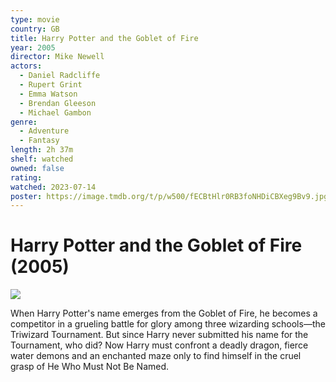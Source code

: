 ```yaml
---
type: movie
country: GB
title: Harry Potter and the Goblet of Fire
year: 2005
director: Mike Newell
actors:
  - Daniel Radcliffe
  - Rupert Grint
  - Emma Watson
  - Brendan Gleeson
  - Michael Gambon
genre:
  - Adventure
  - Fantasy
length: 2h 37m
shelf: watched
owned: false
rating:
watched: 2023-07-14
poster: https://image.tmdb.org/t/p/w500/fECBtHlr0RB3foNHDiCBXeg9Bv9.jpg
---
```


# Harry Potter and the Goblet of Fire (2005)

![](https://image.tmdb.org/t/p/w500/fECBtHlr0RB3foNHDiCBXeg9Bv9.jpg)

When Harry Potter's name emerges from the Goblet of Fire, he becomes a competitor in a grueling battle for glory among three wizarding schools—the Triwizard Tournament. But since Harry never submitted his name for the Tournament, who did? Now Harry must confront a deadly dragon, fierce water demons and an enchanted maze only to find himself in the cruel grasp of He Who Must Not Be Named.